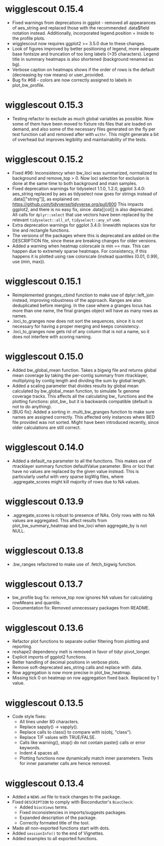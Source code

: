 # wigglescout 0.15.4

* Fixed warnings from deprecations in ggplot - removed all appearances of 
aes_string and replaced those with the recommended .data$field notation instead.
Additionally, incorporated legend.position = inside to the profile plots.
* wigglescout now requires ggplot2 >= 3.5.0 due to these changes.
* Look of figures improved by better positioning of legend, more adequate base
fontsize and truncation of too long labels (>35 characters). Legend title in
summary heatmaps is also shortened (background renamed as bg).
* Verbose caption on heatmaps shows if the order of rows is the default 
(decreasing by row means) or user_provided. 
* Bug fix #68 - colors are now correctly assigned to labels in plot_bw_profile.

# wigglescout 0.15.3

* Testing refactor to exclude as much global variables as possible. Now some of
them have been moved to fixture rds files that are loaded on demand, and also
some of the necessary files generated on the fly per test function call and
removed after with `withr`. This might generate a bit of overhead but improves
legibility and maintainability of the tests.

# wigglescout 0.15.2

* Fixed #96: Inconsistency when bw_loci was summarized, normalized to background
 and remove_top > 0. Now loci selection for exclusion is done at the same time
 to both background and main samples.
* Fixed deprecation warnings for tidyselect 1.1.0, 1.2.0, ggplot 3.4.0:
 aes_string replaced by aes as tidyselect now goes for strings instead of 
 .data[["string"]], as explained on: https://github.com/tidyverse/tidyverse.org/pull/600
 This impacts ggplot2, and there is no easy fix, since .data[[col]] is
 also deprecated.
 All calls for `dplyr::select` that use vectors have been replaced by the
 relevant `tidyselect::all_of`, `tidyselect::any_of` use.
* Extra deprecation warnings for ggplot 3.4.0: linewidth replaces size for
 line and rectangle functions.
* The versions of the packages where this is deprecated are added 
 on the DESCRIPTION file, since these are breaking changes for older
 versions.
* Added a warning when heatmap colorscale is min == max. This can happen due
 to extremely sparse heatmaps. For consistency, if this happens it is plotted
 using raw colorscale (instead quantiles (0.01, 0.99), use (min, max)).

# wigglescout 0.15.1

* Reimplemented granges_cbind function to make use of dplyr::left_join instead,
 improving robustness of the approach. Ranges are also deduplicated before
 merging. In the case where a granges locus has more than one name, the final
 granges object will have as many rows as names.
* .loci_to_granges now does not sort the sequences, since it is not necessary
 for having a proper merging and keeps consistency.
* .loci_to_granges now gets rid of any column that is not a name, so it does
 not interfere with scoring naming.

# wigglescout 0.15.0

* Added bw_global_mean function. Takes a bigwig file and returns global mean
 coverage by taking the per-contig summary from rtracklayer, multiplying by
 contig length and dividing the sum by global length.
* Added a scaling parameter that divides results by global mean calculated by
 bw_global_mean function, to simulate 1x genome coverage tracks. This affects
 all the calculating bw_ functions and the plotting functions: plot_bw_ but it
 is backwards compatible (default is not to do anything).
* [BUG fix]: Added a sorting in .multi_bw_granges function to make sure names
 are assigned correctly. This affected only instances where BED file provided
 was not sorted. Might have been introduced recently, since older calculations
 are still correct.

# wigglescout 0.14.0

* Added a default_na parameter to all the functions. This makes use of 
 rtracklayer summary function defaultValue parameter. Bins or loci that have
 no values are replaced by the given value instead. This is particularly useful
 with very sparse bigWig files, where .aggregate_scores might kill majority
 of rows due to NA values.

# wigglescout 0.13.9

* .aggregate_scores is robust to presence of NAs. Only rows with no NA
 values are aggregated. This affect results from plot_bw_summary_heatmap and
 bw_loci when aggregate_by is not NULL.

# wigglescout 0.13.8

* .bw_ranges refactored to make use of .fetch_bigwig function.

# wigglescout 0.13.7

* bw_profile bug fix: remove_top now ignores NA values for calculating rowMeans
and quantile.
* Documentation fix: Removed unnecessary packages from README.

# wigglescout 0.13.6

* Refactor plot functions to separate outlier filtering from plotting and
reporting.
* reshape2 dependency melt is removed in favor of tidyr pivot_longer.
* Explicit imports of ggplot2 functions.
* Better handling of decimal positions in verbose plots.
* Remove soft-deprecated aes_string calls and replace with .data.
* Row aggregation is now more precise in plot_bw_heatmap.
* Missing tick 0 on heatmap on row aggregation fixed back. Replaced by 1 value.

# wigglescout 0.13.5

* Code style fixes:
    - All lines under 80 characters.
    - Replace sapply() -> vapply().
    - Replace calls to class() to compare with is(obj, "class").
    - Replace T/F values with TRUE/FALSE.
    - Calls like warning(), stop() do not contain paste() calls or
      error keywords.
    - Indent 4 spaces all.
    - Plotting functions now dynamically match inner parameters. Tests for 
      inner parameter calls are hence removed.

# wigglescout 0.13.4

* Added a `NEWS.md` file to track changes to the package.
* Fixed `DESCRIPTION` to comply with Bioconductor's `BiocCheck`:
    - Added `biocViews` terms.
    - Fixed inconsistencies in imports/suggests packages.
    - Expanded description of the package.
    - Correctly formated title of the tool.
* Made all non-exported functions start with dots.
* Added `sessionInfo()` to the end of Vignettes.
* Added examples to all exported functions.
